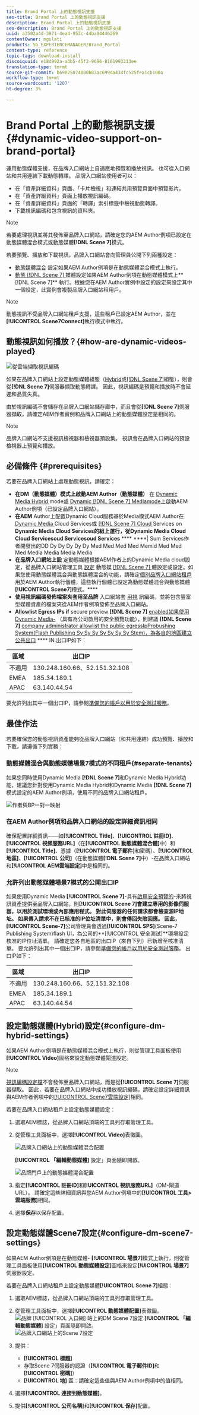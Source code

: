 ```yaml
---
title: Brand Portal 上的動態視訊支援
seo-title: Brand Portal 上的動態視訊支援
description: Brand Portal 上的動態視訊支援
seo-description: Brand Portal 上的動態視訊支援
uuid: a3502a4d-3971-4ea4-953c-44ba04446269
contentOwner: mgulati
products: SG_EXPERIENCEMANAGER/Brand_Portal
content-type: reference
topic-tags: download-install
discoiquuid: e18d992a-a3b5-45f2-9696-8161993213ee
translation-type: tm+mt
source-git-commit: b69025074080b83ac699da434fc525fea1cb100a
workflow-type: tm+mt
source-wordcount: '1207'
ht-degree: 3%

---
```



# Brand Portal 上的動態視訊支援 {#dynamic-video-support-on-brand-portal}

運用動態媒體支援，在品牌入口網站上自適應地預覽和播放視訊。 也可從入口網站和共用連結下載動態轉譯。
品牌入口網站使用者可以：

* 在「資產詳細資料」頁面、「卡片檢視」和連結共用預覽頁面中預覽影片。
* 在「資產詳細資料」頁面上播放視訊編碼。
* 在「資產詳細資料」頁面的「轉譯」索引標籤中檢視動態轉譯。
* 下載視訊編碼和包含視訊的資料夾。

>[!NOTE]
>
>若要處理視訊並將其發佈至品牌入口網站，請確定您的AEM Author例項已設定在動態媒體混合模式或動態媒體&#x200B;**[!DNL Scene 7]**&#x200B;模式。

若要預覽、播放和下載視訊，品牌入口網站會向管理員公開下列兩種設定：

* [動態媒體混合](#configure-dm-hybrid-settings)
設定如果AEM Author例項是在動態媒體混合模式上執行。
* [動態 [!DNL Scene 7] ](#configure-dm-scene7-settings)
媒體設定如果AEM Author例項在動態媒體模式上**[!DNL Scene 7]** 執行。根據您在AEM Author實例中設定的設定來設定其中一個設定，此實例會複製品牌入口網站租用戶。

>[!NOTE]
>
>動態視訊不受品牌入口網站租戶支援，這些租戶已設定AEM Author，並在&#x200B;**[!UICONTROL Scene7Connect]**&#x200B;執行模式中執行。

## 動態視訊如何播放？{#how-are-dynamic-videos-played}

![從雲端擷取視訊編碼](assets/VideoEncodes.png)

如果在品牌入口網站上設定動態媒體組態（[Hybrid](../using/dynamic-video-brand-portal.md#configure-dm-hybrid-settings)或[[!DNL Scene 7]](../using/dynamic-video-brand-portal.md#configure-dm-scene7-settings)組態），則會從&#x200B;**[!DNL Scene 7]**&#x200B;伺服器擷取動態轉譯。 因此，視訊編碼是預覽和播放時不會延遲和品質失真。

由於視訊編碼不會儲存在品牌入口網站儲存庫中，而且會從&#x200B;**[!DNL Scene 7]**&#x200B;伺服器擷取，請確定AEM作者實例和品牌入口網站上的動態媒體設定是相同的。

>[!NOTE]
>
>品牌入口網站不支援視訊檢視器和檢視器預設集。 視訊會在品牌入口網站的預設檢視器上預覽和播放。

## 必備條件 {#prerequisites}

若要在品牌入口網站上處理動態視訊，請確定：

* **在DM（動態媒體）模式上啟動AEM Author（動態媒體）**
在 [Dynamic Media Hybrid ](https://helpx.adobe.com/experience-manager/6-5/assets/using/config-dynamic.html#EnablingDynamicMedia) mode或 [Dynamic  [!DNL Scene 7] Mediamode](https://helpx.adobe.com/experience-manager/6-5/assets/using/config-dms7.html#EnablingDynamicMediainScene7mode)上啟動AEM Author例項（已設定品牌入口網站）。
* **在AEM**
Author上配置Dynamic Cloud服務基於Media模式AEM Author在 [Dynamic Media ](https://helpx.adobe.com/experience-manager/6-5/assets/using/config-dynamic.html#ConfiguringDynamicMediaCloudServices) Cloud Services或 [[!DNL Scene 7] Cloud ](https://helpx.adobe.com/experience-manager/6-5/assets/using/config-dms7.html#ConfiguringDynamicMediaCloudServices) Services on  **Dynamic Media Cloud Services的組上運行，從Dynamic Media Cloud Cloud Servicesoud Servicesoud Services**  ****  ****| Sum Services作者開發出的DD Dy Dy Dy Dy Dy Med Med Med Med Memid Med Med Med Media Media Media Media
* **在品牌入口網站上設**
定動態媒體根據AEM作者上的Dynamic Media cloud設定，從品牌入口網站管理工具 [設定](#configure-dm-hybrid-settings) 動態媒 [[!DNL Scene 7] ](#configure-dm-scene7-settings)  體設定或設定。如果您使用動態媒體混合與動態媒體混合的功能，請確定[個別品牌入口網站租戶](#separate-tenants)用於AEM Author執行個體，這些執行個體已設定為動態媒體混合與動態媒體&#x200B;**[!UICONTROL Scene7]**&#x200B;模式。****
* **使用視訊編碼發佈檔案夾套用至品牌**
入口網站套 [用視](https://helpx.adobe.com/experience-manager/6-5/assets/using/video-profiles.html) 訊編碼，並將包含豐富型媒體資產的檔案夾從AEM作者例項發佈至品牌入口網站。
* **Allowlist Egress IPs if**
secure preview **[!DNL Scene 7]**  [enabled如果使用Dynamic Media-](https://docs.adobe.com/content/help/en/dynamic-media-classic/using/upload-publish/testing-assets-making-them-public.html) （具有為公司啟用的安全預覽功能），則建議 **[!DNL Scene 7]**  [company administrator allowlist the public egressIpProbushing System(Flash Publishing Sy Sy Sy Sy Sy Sy Sy Stem)，為各自的地區建立公共出口](https://docs.adobe.com/content/help/en/dynamic-media-classic/using/upload-publish/testing-assets-making-them-public.html#testing-the-secure-testing-service) ****  IN.出口IP如下：

| **區域** | **出口IP** |
|--- |--- |
| 不適用 | 130.248.160.66、52.151.32.108 |
| EMEA | 185.34.189.1 |
| APAC | 63.140.44.54 |

要允許列出其中一個出口IP，請參閱[準備您的帳戶以用於安全測試服務](https://docs.adobe.com/content/help/en/dynamic-media-classic/using/upload-publish/testing-assets-making-them-public.html#testing-the-secure-testing-service)。

## 最佳作法

若要確保您的動態視訊資產能夠從品牌入口網站（和共用連結）成功預覽、播放和下載，請遵循下列實務：

### 動態媒體混合與動態媒體場景7模式的不同租戶{#separate-tenants}

如果您同時使用Dynamic Media **[!DNL Scene 7]**&#x200B;和Dynamic Media Hybrid功能，建議您針對使用Dynamic Media Hybrid和Dynamic Media **[!DNL Scene 7]**&#x200B;模式設定的AEM Author例項，使用不同的品牌入口網站租戶。<br />

![作者與BP一對一映射](assets/BPDynamicMedia.png)

### 在AEM Author例項和品牌入口網站的設定詳細資訊相同

確保配置詳細資訊——如&#x200B;**[!UICONTROL Title]**、**[!UICONTROL 註冊ID]**、**[!UICONTROL 視頻服務URL]**（在&#x200B;**[!UICONTROL 動態媒體混合體]**&#x200B;中）和&#x200B;**[!UICONTROL Title]**、憑據（**[!UICONTROL 電子郵件]**&#x200B;和密碼）、**[!UICONTROL 地區]**、**[!UICONTROL 公司]**（在動態媒體&#x200B;**[!DNL Scene 7]**&#x200B;中）-在品牌入口網站和&#x200B;**[!UICONTROL AEM雲端設定]**&#x200B;中是相同的。

### 允許列出動態媒體場景7模式的公開出口IP

如果使用Dynamic Media **[!UICONTROL Scene 7]**-具有[啟用安全預覽的](https://docs.adobe.com/content/help/en/dynamic-media-classic/using/upload-publish/testing-assets-making-them-public.html)-來將視訊資產提供至品牌入口網站，則&#x200B;**[!UICONTROL Scene 7]**會建立專用的影像伺服器，以用於測試環境或內部應用程式。 對此伺服器的任何請求都會檢查源IP地址。 如果傳入請求不在已核准的IP位址清單中，則會傳回失敗回應。
因此，**[!UICONTROL Scene-7]**&#x200B;公司管理員會透過&#x200B;**[!UICONTROL SPS]**(Scene-7 Publishing System)flash UI，為公司的&#x200B;**[!UICONTROL 安全測試]**環境設定核准的IP位址清單。 請確定您各自地區的出口IP（來自下列）已新增至核准清單。
要允許列出其中一個出口IP，請參閱[準備您的帳戶以用於安全測試服務](https://docs.adobe.com/content/help/en/dynamic-media-classic/using/upload-publish/testing-assets-making-them-public.html#testing-the-secure-testing-service)。
出口IP如下：

| **區域** | **出口IP** |
|--- |--- |
| 不適用 | 130.248.160.66、52.151.32.108 |
| EMEA | 185.34.189.1 |
| APAC | 63.140.44.54 |

## 設定動態媒體(Hybrid)設定{#configure-dm-hybrid-settings}

如果AEM Author例項是在動態媒體混合模式上執行，則從管理工具面板使用&#x200B;**[!UICONTROL Video]**&#x200B;圖格來設定動態媒體閘道設定。

>[!NOTE]
>
>[視訊編碼設定檔](https://helpx.adobe.com/experience-manager/6-5/assets/using/video-profiles.html)不會發佈至品牌入口網站，而是從&#x200B;**[!UICONTROL Scene 7]**&#x200B;伺服器擷取。 因此，若要在品牌入口網站中成功播放視訊編碼，請確定設定詳細資訊與AEM作者例項中的[[!UICONTROL Scene7雲端設定]](https://helpx.adobe.com/experience-manager/6-5/assets/using/config-dms7.html#ConfiguringDynamicMediaCloudServices)相同。

若要在品牌入口網站租戶上設定動態媒體設定：

1. 選取AEM標誌，從品牌入口網站頂端的工具列存取管理工具。
1. 從管理工具面板中，選擇&#x200B;**[!UICONTROL Video]**&#x200B;表徵圖。

   ![品牌入口網站上的動態媒體混合配置](assets/DMHybrid-Video.png)

   **[!UICONTROL 「編輯動態媒體]** 設定」頁面隨即開啟。

   ![品牌門戶上的動態媒體混合配置](assets/edit-dynamic-media-config.png)

1. 指定&#x200B;**[!UICONTROL 註冊ID]**&#x200B;和&#x200B;**[!UICONTROL 視訊服務URL]**（DM-閘道URL）。 請確定這些詳細資訊與您AEM Author例項中的&#x200B;**[!UICONTROL 工具>雲端服務]**&#x200B;相同。
1. 選擇&#x200B;**保存**&#x200B;以保存配置。

## 設定動態媒體Scene7設定{#configure-dm-scene7-settings}

如果AEM Author例項是在動態媒體- **[!UICONTROL 場景7]**&#x200B;模式上執行，則從管理工具面板使用&#x200B;**[!UICONTROL 動態媒體設定]**&#x200B;圖格來設定&#x200B;**[!UICONTROL 場景7]**&#x200B;伺服器設定。

若要在品牌入口網站租戶上設定動態媒體&#x200B;**[!UICONTROL Scene 7]**&#x200B;組態：

1. 選取AEM標誌，從品牌入口網站頂端的工具列存取管理工具。

2. 從管理工具面板中，選擇&#x200B;**[!UICONTROL 動態媒體配置]**&#x200B;表徵圖。<br />
   ![品牌 [!UICONTROL 入口網] 站上的DM Scene 7設定](assets/DMS7-Tile.png)
   **[!UICONTROL 「編輯動態媒體]** 設定」頁面隨即開啟。<br />
   ![品牌入口網站上的Scene 7設定](assets/S7Config.png)

3. 提供：
   * **[!UICONTROL 標題]**
   * 存取Scene 7伺服器的認證（**[!UICONTROL 電子郵件ID]**&#x200B;和&#x200B;**[!UICONTROL 密碼]**）
   * **[!UICONTROL 地]**
區：請確定這些值與AEM Author例項中的值相同。

4. 選擇&#x200B;**[!UICONTROL 連接到動態媒體]**。

5. 提供&#x200B;**[!UICONTROL 公司名稱]**&#x200B;和&#x200B;**[!UICONTROL 保存]**&#x200B;配置。
